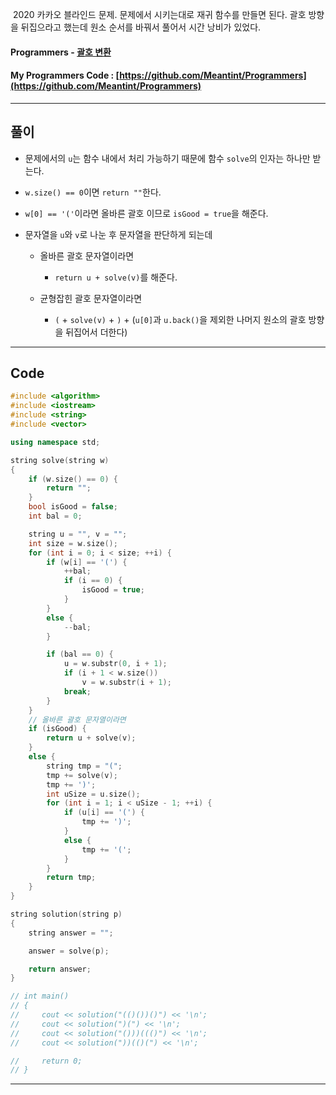 &nbsp;2020 카카오 블라인드 문제. 문제에서 시키는대로 재귀 함수를 만들면 된다. 괄호 방향을 뒤집으라고 했는데 원소 순서를 바꿔서 풀어서 시간 낭비가 있었다.

#### Programmers - [괄호 변환](https://programmers.co.kr/learn/courses/30/lessons/60058)
#### My Programmers Code : [https://github.com/Meantint/Programmers](https://github.com/Meantint/Programmers)

<hr>

## 풀이

- 문제에서의 `u`는 함수 내에서 처리 가능하기 때문에 함수 `solve`의 인자는 하나만 받는다.

- `w.size() == 0`이면 `return ""`한다.

- `w[0] == '('`이라면 올바른 괄호 이므로 `isGood = true`을 해준다.

- 문자열을 `u`와 `v`로 나눈 후 문자열을 판단하게 되는데

  - 올바른 괄호 문자열이라면
    
    - `return u + solve(v)`를 해준다.
   
  - 균형잡힌 괄호 문자열이라면
  
    - `(` + `solve(v)` + `)` + (`u[0]`과 `u.back()`을 제외한 나머지 원소의 괄호 방향을 뒤집어서 더한다)
  
<hr>

## Code
```cpp
#include <algorithm>
#include <iostream>
#include <string>
#include <vector>

using namespace std;

string solve(string w)
{
    if (w.size() == 0) {
        return "";
    }
    bool isGood = false;
    int bal = 0;

    string u = "", v = "";
    int size = w.size();
    for (int i = 0; i < size; ++i) {
        if (w[i] == '(') {
            ++bal;
            if (i == 0) {
                isGood = true;
            }
        }
        else {
            --bal;
        }

        if (bal == 0) {
            u = w.substr(0, i + 1);
            if (i + 1 < w.size())
                v = w.substr(i + 1);
            break;
        }
    }
    // 올바른 괄호 문자열이라면
    if (isGood) {
        return u + solve(v);
    }
    else {
        string tmp = "(";
        tmp += solve(v);
        tmp += ')';
        int uSize = u.size();
        for (int i = 1; i < uSize - 1; ++i) {
            if (u[i] == '(') {
                tmp += ')';
            }
            else {
                tmp += '(';
            }
        }
        return tmp;
    }
}

string solution(string p)
{
    string answer = "";

    answer = solve(p);

    return answer;
}

// int main()
// {
//     cout << solution("(()())()") << '\n';
//     cout << solution(")(") << '\n';
//     cout << solution("()))((()") << '\n';
//     cout << solution("))(()(") << '\n';

//     return 0;
// }
```

<hr>